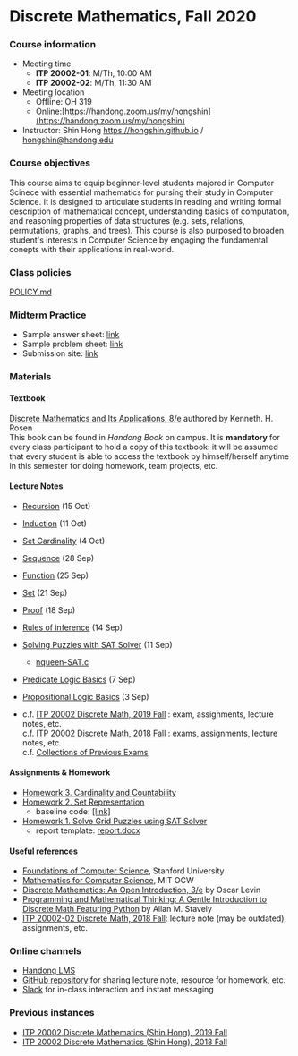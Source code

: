 # Discrete Mathematics, Fall 2020 #

### Course information ###
* Meeting time
	* **ITP 20002-01**: M/Th, 10:00 AM
	* **ITP 20002-02**: M/Th, 11:30 AM 
* Meeting location
	* Offline: OH 319
	* Online:[https://handong.zoom.us/my/hongshin](https://handong.zoom.us/my/hongshin)
* Instructor: Shin Hong https://hongshin.github.io / hongshin@handong.edu

### Course objectives ###
This course aims to equip beginner-level students majored in Computer Scinece
with essential mathematics for pursing their study in Computer Science.
It is designed to articulate students in reading and writing formal description
of mathematical concept, understanding basics of computation, and reasoning 
properties of data structures (e.g. sets, relations, permutations, graphs, and 
trees). This course is also purposed to broaden student's interests in 
Computer Science by engaging the fundamental conepts with their applications in
real-world.

### Class policies ###
[POLICY.md](POLICY.md)

### Midterm Practice ###
* Sample answer sheet: [link](https://github.com/hongshin/DiscreteMath/blob/master/notes/practice-answer.pdf)
* Sample problem sheet: [link](https://github.com/hongshin/DiscreteMath/blob/master/notes/practice-problem.pdf)
* Submission site: [link](https://forms.gle/Nxy3expFxhqXHxFF9)


### Materials ###
#### Textbook ####
[Discrete Mathematics and Its Applications, 8/e](http://www.firstbook.kr/bbs/board.php?bo_table=books&wr_id=289) authored by Kenneth. H. Rosen  
This book can be found in *Handong Book* on campus. It is **mandatory** for every class participant to hold a copy of this textbook: it will be assumed that every student is able to access the textbook by himself/herself anytime in this semester for doing homework, team projects, etc.

#### Lecture Notes  ####   
* [Recursion](https://github.com/hongshin/DiscreteMath/blob/master/notes/ch5+recursion.pdf) (15 Oct)
* [Induction](https://github.com/hongshin/DiscreteMath/blob/master/notes/ch5+induction.pdf) (11 Oct)
* [Set Cardinality](https://github.com/hongshin/DiscreteMath/blob/master/notes/ch2-cardinality.pdf) (4 Oct)
* [Sequence](https://github.com/hongshin/DiscreteMath/blob/master/notes/ch2-sequence.pdf) (28 Sep)
* [Function](https://github.com/hongshin/DiscreteMath/blob/master/notes/ch2-function.pdf) (25 Sep)
* [Set](https://github.com/hongshin/DiscreteMath/blob/master/notes/ch2-set.pdf) (21 Sep)
* [Proof](https://github.com/hongshin/DiscreteMath/blob/master/notes/ch1-proof.pdf) (18 Sep)
* [Rules of inference](https://github.com/hongshin/DiscreteMath/blob/master/notes/ch1-inference.pdf) (14 Sep)
* [Solving Puzzles with SAT Solver](https://github.com/hongshin/DiscreteMath/blob/master/notes/ch1-propositional%2Blogic%2Bsolver.pdf) (11 Sep)
	- [nqueen-SAT.c](https://github.com/hongshin/DiscreteMath/blob/master/notes/nqueen-SAT.c)
* [Predicate Logic Basics](https://github.com/hongshin/DiscreteMath/blob/master/notes/ch1-predicate+logic.pdf) (7 Sep)
* [Propositional Logic Basics](https://github.com/hongshin/DiscreteMath/blob/master/notes/ch1-propositional%2Blogic.pdf) (3 Sep)

* c.f. [ITP 20002 Discrete Math, 2019 Fall](https://github.com/hongshin/DiscreteMath/tree/2019fall)
  : exam,  assignments, lecture notes, etc.  
  c.f. [ITP 20002 Discrete Math, 2018 Fall](https://github.com/hongshin/DiscreteMath/tree/18fall)
  : exams, assignments, lecture notes, etc.  
  c.f. [Collections of Previous Exams](https://github.com/hongshin/DiscreteMath/blob/master/notes/exams.zip)

#### Assignments & Homework ####
* [Homework 3. Cardinality and Countability](https://github.com/hongshin/DiscreteMath/blob/master/assignments/homework3.pdf)
* [Homework 2. Set Representation](https://github.com/hongshin/DiscreteMath/blob/master/assignments/homework2.pdf)
	- baseline code: [\[link\]](https://github.com/hongshin/DiscreteMath/tree/homework2)
* [Homework 1. Solve Grid Puzzles using SAT Solver](https://github.com/hongshin/DiscreteMath/blob/master/assignments/homework1.pdf)
	- report template: [report.docx](https://github.com/hongshin/DiscreteMath/blob/master/assignments/report.docx)

#### Useful references
- [Foundations of Computer Science](http://infolab.stanford.edu/~ullman/focs.html), Stanford University
- [Mathematics for Computer Science](https://ocw.mit.edu/courses/electrical-engineering-and-computer-science/6-042j-mathematics-for-computer-science-spring-2015/), MIT OCW
- [Discrete Mathematics: An Open Introduction, 3/e](http://discrete.openmathbooks.org/dmoi3.html) by Oscar Levin
- [Programming and Mathematical Thinking: A Gentle Introduction to Discrete Math Featuring Python](http://webpages.math.luc.edu/~lauve/courses/215-fa2016/Stavely_python_ebook.pdf) by Allan M. Stavely  
- [ITP 20002-02 Discrete Math, 2018 Fall](https://github.com/hongshin/DiscreteMath/tree/18fall): lecture note (may be outdated), assignments, etc.

### Online channels ###
* [Handong LMS](http://online.handong.edu)
* [GitHub repository](https://github.com/hongshin/DiscreteMath) for sharing 
  lecture note, resource for homework, etc.
* [Slack](https://shinsclassesfall2020.slack.com) for in-class interaction and
  instant messaging

### Previous instances ### 
* [ITP 20002 Discrete Mathematics (Shin Hong), 2019 Fall](https://github.com/hongshin/DiscreteMath/tree/2019fall)
* [ITP 20002 Discrete Mathematics (Shin Hong), 2018 Fall](https://github.com/hongshin/DiscreteMath/tree/18fall)
